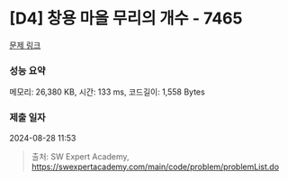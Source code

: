 # [D4] 창용 마을 무리의 개수 - 7465 

[문제 링크](https://swexpertacademy.com/main/code/problem/problemDetail.do?contestProbId=AWngfZVa9XwDFAQU) 

### 성능 요약

메모리: 26,380 KB, 시간: 133 ms, 코드길이: 1,558 Bytes

### 제출 일자

2024-08-28 11:53



> 출처: SW Expert Academy, https://swexpertacademy.com/main/code/problem/problemList.do